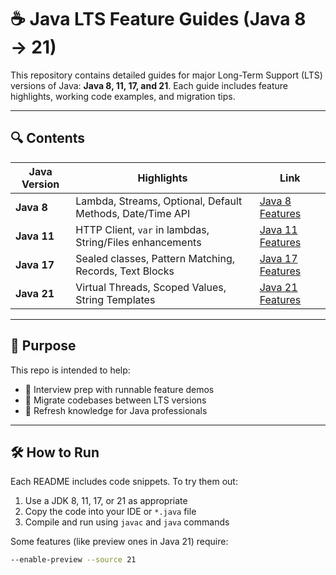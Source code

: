 # ☕ Java LTS Feature Guides (Java 8 → 21)

This repository contains detailed guides for major Long-Term Support (LTS) versions of Java: **Java 8, 11, 17, and 21**. Each guide includes feature highlights, working code examples, and migration tips.

---

## 🔍 Contents

| Java Version | Highlights | Link |
|--------------|------------|------|
| **Java 8**   | Lambda, Streams, Optional, Default Methods, Date/Time API | [Java 8 Features](./Java8-README.md) |
| **Java 11**  | HTTP Client, `var` in lambdas, String/Files enhancements | [Java 11 Features](./Java11-README.md) |
| **Java 17**  | Sealed classes, Pattern Matching, Records, Text Blocks | [Java 17 Features](./Java17-README.md) |
| **Java 21**  | Virtual Threads, Scoped Values, String Templates | [Java 21 Features](./Java21-README.md) |

---

## 📌 Purpose

This repo is intended to help:
- 📘 Interview prep with runnable feature demos
- 🔄 Migrate codebases between LTS versions
- 🚀 Refresh knowledge for Java professionals

---

## 🛠 How to Run

Each README includes code snippets. To try them out:
1. Use a JDK 8, 11, 17, or 21 as appropriate
2. Copy the code into your IDE or `*.java` file
3. Compile and run using `javac` and `java` commands

Some features (like preview ones in Java 21) require:
```bash
--enable-preview --source 21
